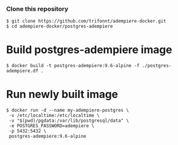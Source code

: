 ### Clone this repository
```shell
$ git clone https://github.com/trifonnt/adempiere-docker.git
$ cd adempiere-docker/postgres-adempiere
```

# Build postgres-adempiere image
```shell
$ docker build -t postgres-adempiere:9.6-alpine -f ./postgres-adempiere.df .
```

# Run newly built image
```shell
$ docker run -d --name my-adempiere-postgres \
 -v /etc/localtime:/etc/localtime \
 -v "$(pwd)/pgdata:/var/lib/postgresql/data" \
 -e POSTGRES_PASSWORD=adempiere \
 -p 5432:5432 \
 postgres-adempiere:9.6-alpine
```
